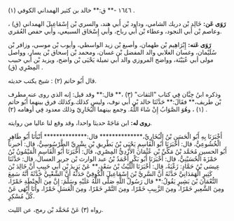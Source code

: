 ١٦٤٦ -** ق:** خالد بن كثير الهمداني الكوفي (١) .

**رَوَى عَن:** خَالِد بْن دريك الشامي، وداود بْن أَبي هند، والسري بْن إِسْمَاعِيلَ الهمداني (ق) ، وعاصم بْن أَبي النجود، وعطاء بْن أَبي رباح، وأبي إِسْحَاق السبيعي، وأبي حفص العُمَري.

**رَوَى عَنه:** إِبْرَاهِيم بْن طهمان، وأصبغ بْن زيد الواسطي، وأيوب بْن موسى، وزافر بْن سُلَيْمان، وغسان الغلابي والد المفضل بْن غسان، ومحمد بْن إسحاق بْن يسار، وواصل مولى أبي عُيَيْنَة، وواضح المروزي والد أبي تميلة يَحْيَى بْن واضح، ويزيد بْن أَبي حبيب المِصْرِي (ق) .

قال أَبُو حاتم (٢) : شيخ يكتب حديثه.

وذكره ابنُ حِبَّان فِي كتاب "الثقات" (٣) ،** قال:** وقد قيل: إنه الذي روى عنه مطرف بْن طريف،** فقَالَ:** حَدَّثَنَا خالد بْن أَبي نوف، وليس كذلك.وكذلك فرق بينهما أَبُو حاتم (١) ، وهُوَ الصَّوَابُ إِنْ شَاءَ اللَّهُ. وجمع بينهما الْبُخَارِيّ وذلك معدود فِي أوهامه (٢) .

**روى له:** ابن مَاجَهْ حديثا واحدا، وقد وقع لنا عاليا من روايته.

أَخْبَرَنَا بِهِ أَبُو الْحَسَنِ بْنُ الْبُخَارِيِّ،************** قال:************** أَنْبَأَنَا أَبُو طَاهِرٍ الْخُشُوعِيُّ، قال: أَخْبَرَنَا أَبُو الْقَاسِمِ يَحْيَى بْنُ بَطْرِيقِ بْنِ بِشْرِيِّ الطَّرْسُوسِيُّ، قال: أخبرنا أَبُو الحسين مُحَمَّد بْنُ مَكِّيِّ بْنِ عُثْمَانَ الأَزْدِيُّ المِصْرِي، قال: أَخْبَرَنَا أَبُو الْقَاسِمِ الْمَيْمُونُ بْنُ حَمْزَةَ الْحُسَيْنِيُّ، قال: أَخْبَرَنَا أَبُو بَكْرٍ أَحْمَدُ بْنُ عبد الوارث بْن جرير العسال، قال: حَدَّثَنَا عِيسَى بْنُ حَمَّادٍ: زَغْبَةُ، قال: أَخْبَرَنَا اللَّيْثُ بْنُ سَعْدٍ،** عَنْ يَزِيدَ بْنِ أَبي حَبِيبٍ أَنَّ خَالِدَ بْنَ كَثِيرٍ الْهَمَدَانِيَّ حَدَّثَهُ أَنَّ السَّرِيَّ بْنَ إِسْمَاعِيلَ الْكُوفِيَّ حَدَثَّهُ أَنَّ الشَّعْبِيَّ حَدَّثَهُ أَنَّهُ سَمِعَ النُّعْمَانَ بْنَ بَشِيرٍ يَقُولُ:** قال رَسُولُ اللَّهِ صَلَّى اللَّهُ عَلَيْهِ وسَلَّمَ: إِنَّ مِنَ الْحِنْطَةِ خَمْرًا، ومِنَ الشَّعِيرِ خَمْرًا، ومِنَ الزَّبِيبِ خَمْرًا، ومِنَ التَّمْرِ خَمْرًا، ومِنَ الْعَسَلِ خَمْرًا، وأَنَا أَنْهَى عَنْ كُلِّ مُسْكِرٍ.

رواه (٣) عَنْ مُحَمَّد بْن رمح، عن الليث.